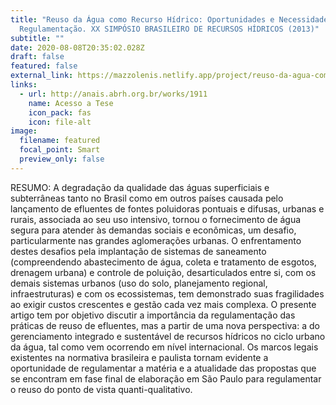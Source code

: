 ```yaml
---
title: "Reuso da Água como Recurso Hídrico: Oportunidades e Necessidade de
  Regulamentação. XX SIMPÓSIO BRASILEIRO DE RECURSOS HÍDRICOS (2013)"
subtitle: ""
date: 2020-08-08T20:35:02.028Z
draft: false
featured: false
external_link: https://mazzolenis.netlify.app/project/reuso-da-agua-como-recurso-hidrico-oportunidades-e-necessidade-de-regulamentacao/
links:
  - url: http://anais.abrh.org.br/works/1911
    name: Acesso a Tese
    icon_pack: fas
    icon: file-alt
image:
  filename: featured
  focal_point: Smart
  preview_only: false
---
```

RESUMO: A degradação da qualidade das águas superficiais e subterrâneas tanto no Brasil como em outros países causada pelo lançamento de efluentes de fontes poluidoras pontuais e difusas, urbanas e rurais, associada ao seu uso intensivo, tornou o fornecimento de água segura para atender às demandas sociais e econômicas, um desafio, particularmente nas grandes aglomerações urbanas. O enfrentamento destes desafios pela implantação de sistemas de saneamento (compreendendo abastecimento de água, coleta e tratamento de esgotos, drenagem urbana) e controle de poluição, desarticulados entre si, com os demais sistemas urbanos (uso do solo, planejamento regional, infraestruturas) e com os ecossistemas, tem demonstrado suas fragilidades ao exigir custos crescentes e gestão cada vez mais complexa. O presente artigo tem por objetivo discutir a importância da regulamentação das práticas de reuso de efluentes, mas a partir de uma nova perspectiva: a do gerenciamento integrado e sustentável de recursos hídricos no ciclo urbano da água, tal como vem ocorrendo em nível internacional. Os marcos legais existentes na normativa brasileira e paulista tornam evidente a oportunidade de regulamentar a matéria e a atualidade das propostas que se encontram em fase final de elaboração em São Paulo para regulamentar o reuso do ponto de vista quanti-qualitativo.